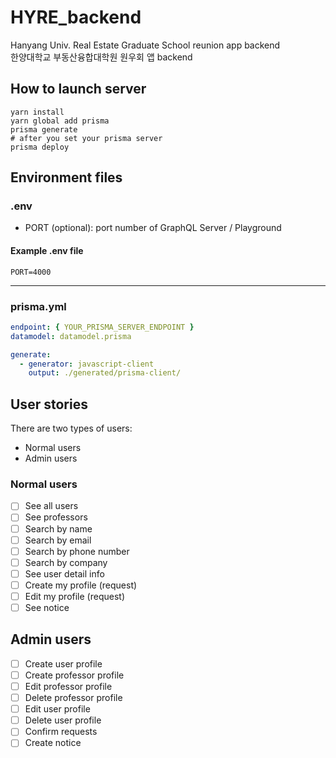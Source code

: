 # HYRE_backend

Hanyang Univ. Real Estate Graduate School reunion app backend  
한양대학교 부동산융합대학원 원우회 앱 backend

## How to launch server

```shell
yarn install
yarn global add prisma
prisma generate
# after you set your prisma server
prisma deploy
```

## Environment files

### .env

- PORT (optional): port number of GraphQL Server / Playground

#### Example .env file

```
PORT=4000
```

---

### prisma.yml

```yml
endpoint: { YOUR_PRISMA_SERVER_ENDPOINT }
datamodel: datamodel.prisma

generate:
  - generator: javascript-client
    output: ./generated/prisma-client/
```

## User stories

There are two types of users:

- Normal users
- Admin users

### Normal users

- [ ] See all users
- [ ] See professors
- [ ] Search by name
- [ ] Search by email
- [ ] Search by phone number
- [ ] Search by company
- [ ] See user detail info
- [ ] Create my profile (request)
- [ ] Edit my profile (request)
- [ ] See notice

## Admin users

- [ ] Create user profile
- [ ] Create professor profile
- [ ] Edit professor profile
- [ ] Delete professor profile
- [ ] Edit user profile
- [ ] Delete user profile
- [ ] Confirm requests
- [ ] Create notice
